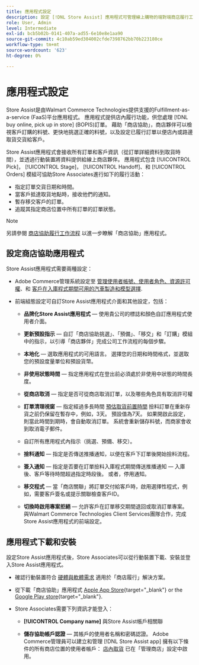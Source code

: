 ```yaml
---
title: 應用程式設定
description: 設定 [!DNL Store Assist] 應用程式可管理線上購物的端對端商店履行工作流程與流程、在商店訂單中提貨。
role: User, Admin
level: Intermediate
exl-id: bcb5b02b-0141-407a-ad55-6e10e8e1aa90
source-git-commit: 4c10ab59ed304002cfde7398762bb70b223180ce
workflow-type: tm+mt
source-wordcount: '623'
ht-degree: 0%

---
```


# 應用程式設定

Store Assist是由Walmart Commerce Technologies提供支援的Fulfillment-as-a-service (FaaS)平台應用程式。 應用程式提供店內履行功能，供您處理 [!DNL buy online, pick up in store] (BOPIS)訂單。 藉助「商店協助」，商店夥伴可以檢視客戶訂購的料號、更快地挑選正確的料號，以及設定已履行訂單以便店內或路邊取貨交貨給客戶。

Store Assist應用程式會接收所有訂單和客戶資訊（從訂單詳細資料到取貨時間），並透過行動裝置將資料提供給線上商店夥伴。 應用程式包含 [!UICONTROL Pick]， [!UICONTROL Stage]， [!UICONTROL Handoff]、和 [!UICONTROL Orders] 模組可協助Store Associates進行如下的履行活動：

- 指定訂單交貨日期和時間。
- 當客戶抵達取貨地點時，接收他們的通知。
- 暫存移交客戶的訂單。
- 追蹤其指定商店位置中所有訂單的訂單狀態。

>[!NOTE]
>
>另請參閱 [商店協助履行工作流程](store-assist-modules.md) 以進一步瞭解「商店協助」應用程式。

## 設定商店協助應用程式

Store Assist應用程式需要兩種設定：

- Adobe Commerce管理系統設定至 [管理使用者帳號、使用者角色、資源許可權](user-setup.md)、和 [客戶在入庫程式期間可用的汽車製造和模型選擇](check-in-experience-setup.md).

- 前端組態設定可自訂Store Assist應用程式介面和其他設定，包括：

   - **品牌化Store Assist應用程式** — 使用貴公司的標誌和顏色自訂應用程式使用者介面。

   - **更新預設指示** — 自訂「商店協助挑選」、「預備」、「移交」和「訂購」模組中的指示，以引導「商店夥伴」完成公司工作流程的每個步驟。

   - **本地化** — 選取應用程式的可用語言。 選擇您的日期和時間格式，並選取您的預設度量單位和預設貨幣。

   - **非使用狀態時間** — 指定應用程式在登出前必須處於非使用中狀態的時間長度。

   - **從商店取消** — 指定是否可從商店取消訂單，以及哪些角色具有取消許可權

   - **訂單清理視窗** — 指定經過多長時間 [預估取貨前置時間](enable-general.md#delivery-method-title-configuration) 撿料訂單在重新存貨之前仍保留在暫存中，例如，3天。 預設值為7天。 如果開啟此設定，則當此時間到期時，會自動取消訂單。 系統會重新儲存料號，而商家會收到取消電子郵件。

   - 自訂所有應用程式內指示（挑選、預備、移交）。

   - **撿料通知** — 指定是否傳送推播通知，以便在客戶下訂單後開始撿料流程。

   - **簽入通知** — 指定是否要在訂單撿料入庫程式期間傳送推播通知 — 入庫後、客戶等待時間超過指定時段後。 或者，停用通知。

   - **移交程式** — 當「商店關聯」將訂單交付給客戶時，啟用選擇性程式，例如，需要客戶簽名或提示關聯檢查客戶ID。

   - **切換時啟用專案拒絕** — 允許客戶在訂單移交期間退回或取消訂單專案。
   與Walmart Commerce Technologies Client Services團隊合作，完成Store Assist應用程式的前端設定。

## 應用程式下載和安裝

設定Store Assist應用程式後，Store Associates可以從行動裝置下載、安裝並登入Store Assist應用程式。

- 確認行動裝置符合 [硬體與軟體需求](solution-requirements.md#store-assist-app-requirements) 適用於「商店履行」解決方案。

- 從下載「商店協助」應用程式 [Apple App Store](https://apps.apple.com/us/app/store-assist-by-walmart/id1609281539){target="_blank"} or the [Google Play store](https://play.google.com/store/apps/details?id=com.walmart.faas.storeassist){target="_blank"}.

- Store Associates需要下列資訊才能登入：

   - **[!UICONTROL Company name]** 與Store Assist帳戶相關聯

   - **儲存協助帳戶認證** — 其帳戶的使用者名稱和密碼認證。
   Adobe Commerce管理員可以建立和管理 [!DNL Store Assist app] 擁有以下條件的所有商店位置的使用者帳戶： [店內取貨](merchant-store-configuration.md#pickup-location-configuration) 已在「管理商店」設定中啟用。
